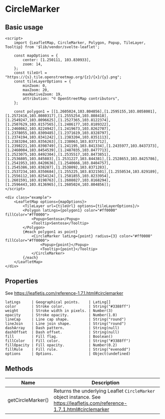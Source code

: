 # CircleMarker

## Basic usage

```example height:400
<script>
    import {LeafletMap, CircleMarker, Polygon, Popup, TileLayer, Tooltip} from '$lib/vendor/svelte-leaflet';

    const mapOptions = {
        center: [1.250111, 103.830933],
        zoom: 14,
    };
    const tileUrl = "https://{s}.tile.openstreetmap.org/{z}/{x}/{y}.png";
    const tileLayerOptions = {
        minZoom: 0,
        maxZoom: 20,
        maxNativeZoom: 19,
        attribution: "© OpenStreetMap contributors",
    };

    const polygon1 = [[1.2605024,103.804856],[1.2595155,103.8058001],[1.2572416,103.8080317],[1.2555254,103.808418],[1.2549247,103.8096625],[1.2527365,103.8122374],[1.2507629,103.8157565],[1.2486177,103.8189322],[1.2460862,103.8224942],[1.2419673,103.8262707],[1.2378055,103.8309485],[1.2371619,103.8328797],[1.2374194,103.8341242],[1.2383204,103.8351113],[1.2383204,103.8356263],[1.238063,103.8371712],[1.2398221,103.8398749],[1.241195,103.841334],[1.2435977,103.8437373],[1.2460004,103.8454539],[1.2487035,103.8477713],[1.2523075,103.8492304],[1.2535517,103.8473851],[1.2536805,103.845883],[1.2531227,103.844381],[1.2528653,103.8425786],[1.2541953,103.8420636],[1.2540666,103.8404757],[1.2545386,103.838287],[1.2538092,103.8371283],[1.2537234,103.8350684],[1.255225,103.8321501],[1.2550534,103.829189],[1.2556112,103.8254124],[1.2581855,103.8233954],[1.2601591,103.8198763],[1.2608027,103.8168294],[1.2596443,103.8136965],[1.2605024,103.804856]];
</script>

<div class="example">
    <LeafletMap options={mapOptions}>
        <TileLayer url={tileUrl} options={tileLayerOptions}/>
        <Polygon latLngs={polygon1} color="#ff0000" fillColor="#ff0000">
            <Popup>Sentosa</Popup>
            <Tooltip>Sentosa</Tooltip>
        </Polygon>
        {#each polygon1 as point}
            <CircleMarker latLng={point} radius={3} color="#ff0000" fillColor="#ff0000">
                <Popup>{point}</Popup>
                <Tooltip>{point}</Tooltip>
            </CircleMarker>
        {/each}
    </LeafletMap>
</div>
```

## Properties

See https://leafletjs.com/reference-1.7.1.html#circlemarker

```properties
latLngs     | Geographical points.    | LatLng[]
color       | Stroke color.           | String("#3388ff")
weight      | Stroke width in pixels. | Number(3)
opacity     | Stroke opacity.         | Number(1.0)
lineCap     | Line cap shape.         | String("round")
lineJoin    | Line join shape.        | String("round")
dashArray   | Dash pattern.           | String(null)
dashOffset  | Dash offset.            | String(null)
fill        | Fill flag.              | Boolean()
fillColor   | Fill color.             | String("#3388ff")
fillOpacity | Fill opacity.           | Number(0.2)
fillRule    | Fill rule.              | String("evenodd")
options     | Options.                | Object(undefined)
```

## Methods

| Name              | Description                                                                                                                |
| ----------------- | -------------------------------------------------------------------------------------------------------------------------- |
| getCircleMarker() | Returns the underlying Leaflet `CircleMarker` object instance. See https://leafletjs.com/reference-1.7.1.html#circlemarker |
